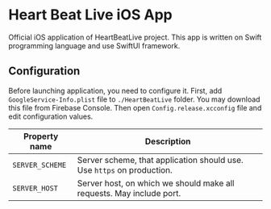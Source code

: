 # Heart Beat Live iOS App
Official iOS application of HeartBeatLive project.
This app is written on Swift programming language and use SwiftUI framework.

## Configuration
Before launching application, you need to configure it.
First, add `GoogleService-Info.plist` file to `./HeartBeatLive` folder. You may download this file from Firebase Console.
Then open `Config.release.xcconfig` file and edit configuration values.

| Property name   | Description     |
| --------------- | --------------- |
| `SERVER_SCHEME` | Server scheme, that application should use. Use `https` on production. |
| `SERVER_HOST`   | Server host, on which we should make all requests. May include port. |
